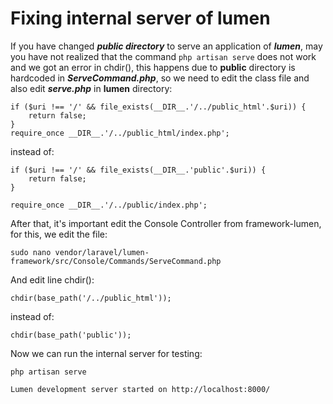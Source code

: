 Fixing internal server of lumen
================================
If you have changed _**public directory**_ to serve an application of _**lumen**_, may you have not realized that the command ```php artisan serve``` does not work and we got an error in chdir(), this happens due to **public** directory is hardcoded in _**ServeCommand.php**_, so we need to edit the class file and also edit _**serve.php**_ in **lumen** directory:
```
if ($uri !== '/' && file_exists(__DIR__.'/../public_html'.$uri)) {
    return false;
}
require_once __DIR__.'/../public_html/index.php';
```
instead of:
```
if ($uri !== '/' && file_exists(__DIR__.'public'.$uri)) {
    return false;
}

require_once __DIR__.'/../public/index.php';
```
After that, it's important edit the Console Controller from framework-lumen, for this, we edit the file:

```
sudo nano vendor/laravel/lumen-framework/src/Console/Commands/ServeCommand.php
```
And edit line chdir():
```
chdir(base_path('/../public_html'));
```
instead of:
```
chdir(base_path('public'));
```
Now we can run the internal server for testing:
```
php artisan serve

Lumen development server started on http://localhost:8000/
```
